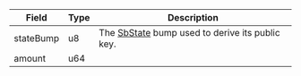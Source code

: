 

| Field | Type | Description |
|--|--|--|
| stateBump |  u8 | The [SbState](/solana/idl/accounts/SbState) bump used to derive its public key. |
| amount |  u64 |  |
